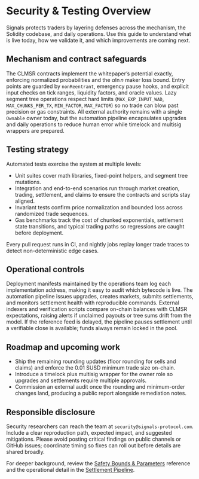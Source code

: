 # Security & Testing Overview

Signals protects traders by layering defenses across the mechanism, the Solidity codebase, and daily operations. Use this guide to understand what is live today, how we validate it, and which improvements are coming next.

## Mechanism and contract safeguards

The CLMSR contracts implement the whitepaper’s potential exactly, enforcing normalized probabilities and the $\alpha \ln n$ maker loss bound. Entry points are guarded by `nonReentrant`, emergency pause hooks, and explicit input checks on tick ranges, liquidity factors, and oracle values. Lazy segment tree operations respect hard limits (`MAX_EXP_INPUT_WAD`, `MAX_CHUNKS_PER_TX`, `MIN_FACTOR`, `MAX_FACTOR`) so no trade can blow past precision or gas constraints. All external authority remains with a single `Ownable` owner today, but the automation pipeline encapsulates upgrades and daily operations to reduce human error while timelock and multisig wrappers are prepared.

## Testing strategy

Automated tests exercise the system at multiple levels:
- Unit suites cover math libraries, fixed-point helpers, and segment tree mutations.
- Integration and end-to-end scenarios run through market creation, trading, settlement, and claims to ensure the contracts and scripts stay aligned.
- Invariant tests confirm price normalization and bounded loss across randomized trade sequences.
- Gas benchmarks track the cost of chunked exponentials, settlement state transitions, and typical trading paths so regressions are caught before deployment.

Every pull request runs in CI, and nightly jobs replay longer trade traces to detect non-deterministic edge cases.

## Operational controls

Deployment manifests maintained by the operations team log each implementation address, making it easy to audit which bytecode is live. The automation pipeline issues upgrades, creates markets, submits settlements, and monitors settlement health with reproducible commands. External indexers and verification scripts compare on-chain balances with CLMSR expectations, raising alerts if unclaimed payouts or tree sums drift from the model. If the reference feed is delayed, the pipeline pauses settlement until a verifiable close is available; funds always remain locked in the pool.

## Roadmap and upcoming work

- Ship the remaining rounding updates (floor rounding for sells and claims) and enforce the $0.01$ SUSD minimum trade size on-chain.
- Introduce a timelock plus multisig wrapper for the owner role so upgrades and settlements require multiple approvals.
- Commission an external audit once the rounding and minimum-order changes land, producing a public report alongside remediation notes.

## Responsible disclosure

Security researchers can reach the team at `security@signals-protocol.com`. Include a clear reproduction path, expected impact, and suggested mitigations. Please avoid posting critical findings on public channels or GitHub issues; coordinate timing so fixes can roll out before details are shared broadly.

For deeper background, review the [Safety Bounds & Parameters](../mechanism/safety-parameters.md) reference and the operational detail in the [Settlement Pipeline](../market/settlement-pipeline.md).
